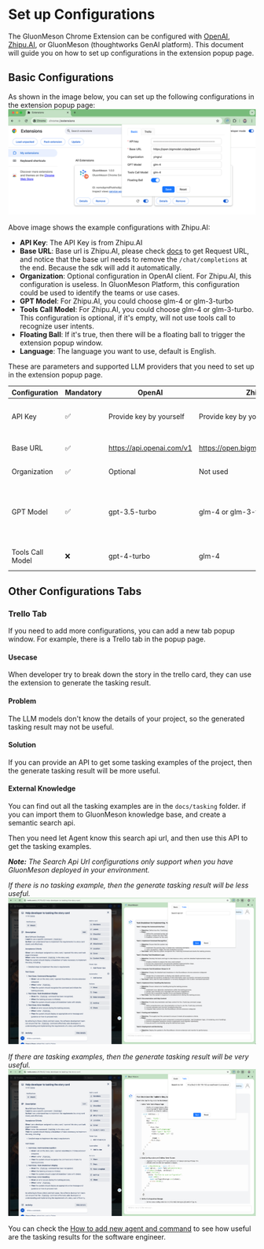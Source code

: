 # Set up Configurations
The GluonMeson Chrome Extension can be configured with [OpenAI](https://platform.openai.com/docs/overview), [Zhipu.AI](https://open.bigmodel.cn/dev/api), or GluonMeson (thoughtworks GenAI platform). This document will guide you on how to set up configurations in the extension popup page.

## Basic Configurations
As shown in the image below, you can set up the following configurations in the extension popup page:
<img src="../images/configure_in_popup_window.png"/>

Above image shows the example configurations with Zhipu.AI:
* **API Key**: The API Key is from Zhipu.AI
* **Base URL**: Base url is Zhipu.AI, please check [docs](https://open.bigmodel.cn/dev/api#glm-4) to get Request URL, and notice that the base url needs to remove the `/chat/completions` at the end. Because the sdk will add it automatically.
* **Organization**: Optional configuration in OpenAI client. For Zhipu.AI, this configuration is useless. In GluonMeson Platform, this configuration could be used to identify the teams or use cases.
* **GPT Model**: For Zhipu.AI, you could choose glm-4 or glm-3-turbo
* **Tools Call Model**: For Zhipu.AI, you could choose glm-4 or glm-3-turbo. This configuration is optional, if it's empty, will not use tools call to recognize user intents.
* **Floating Ball**: If it's true, then there will be a floating ball to trigger the extension popup window.
* **Language**: The language you want to use, default is English.

These are parameters and supported LLM providers that you need to set up in the extension popup page.

| Configuration   | Mandatory | OpenAI                    | Zhipu.AI                             | Baichuan                        | GluonMeson                                               |
|-----------------|-----------|---------------------------|--------------------------------------|---------------------------------|----------------------------------------------------------|
| API Key         | ✅        | Provide key by yourself   | Provide key by yourself              | Provide key by yourself         | Create your own key in your environment                  |
| Base URL        | ✅        | https://api.openai.com/v1 | https://open.bigmodel.cn/api/paas/v4 | https://api.baichuan-ai.com/v1  | on-premise deploy environment                            |
| Organization    | ✅        | Optional                  | Not used                             | Not used                        | Used for auditing                                        |
| GPT Model       | ✅        | gpt-3.5-turbo             | glm-4 or glm-3-turbo                 | Baichuan4, Baichuan3-Turbo-128k | most cloud services & local deployed open sourced models |
| Tools Call Model| ❌        | gpt-4-turbo               | glm-4                                | Baichuan4, Baichuan3-Turbo-128k | depends on supported models                              |

## Other Configurations Tabs

### Trello Tab
If you need to add more configurations, you can add a new tab popup window. For example, there is a Trello tab in the popup page.

#### Usecase 
When developer try to break down the story in the trello card, they can use the extension to generate the tasking result.

#### Problem
The LLM models don't know the details of your project, so the generated tasking result may not be useful.

#### Solution
If you can provide an API to get some tasking examples of the project, then the generate tasking result will be more useful.

#### External Knowledge
You can find out all the tasking examples are in the `docs/tasking` folder. if you can import them to GluonMeson knowledge base, and create a semantic search api. 

Then you need let Agent know this search api url, and then use this API to get the tasking examples.

***Note:*** *The Search Api Url configurations only support when you have GluonMeson deployed in your environment.*

*If there is no tasking example, then the generate tasking result will be less useful.*
<img src="../images/generate_tasking_without_examples.png"/>

*If there are tasking examples, then the generate tasking result will be very useful.*
<img src="../images/generate_tasking_with_examples.png"/>

You can check the [How to add new agent and command](../tasking/how_to_add_new_agent_and_command.md) to see how useful are the tasking results for the software engineer.